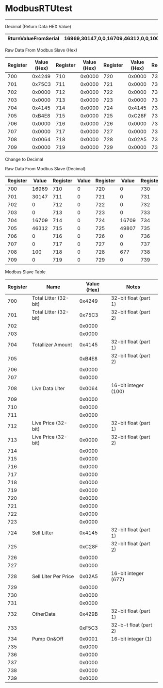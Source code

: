 # ModbusRTUtest

---
Decimal (Return Data HEX Value)

|RturnValueFromSerial|    16969,30147,0,0,16709,46312,0,0,100,0,0,0,0,0,0,0,0,0,0,0,0,0,0,0,16709,49807,0,0,677,0,0,0,17075,62915,1,0,0,0,0,0              |
|--------------------|------------------|

Raw Data From Modbus Slave (Hex)

| Register | Value (Hex) | Register | Value (Hex) | Register | Value (Hex) | Register | Value (Hex) |
|----------|-------------|----------|-------------|----------|-------------|----------|-------------|
| 700      | 0x4249      | 710      | 0x0000      | 720      | 0x0000      | 730      | 0x0000      |
| 701      | 0x75C3      | 711      | 0x0000      | 721      | 0x0000      | 731      | 0x0000      |
| 702      | 0x0000      | 712      | 0x0000      | 722      | 0x0000      | 732      | 0x429B      |
| 703      | 0x0000      | 713      | 0x0000      | 723      | 0x0000      | 733      | 0xF5C3      |
| 704      | 0x4145      | 714      | 0x0000      | 724      | 0x4145      | 734      | 0x0001      |
| 705      | 0xB4E8      | 715      | 0x0000      | 725      | 0xC28F      | 735      | 0x0000      |
| 706      | 0x0000      | 716      | 0x0000      | 726      | 0x0000      | 736      | 0x0000      |
| 707      | 0x0000      | 717      | 0x0000      | 727      | 0x0000      | 737      | 0x0000      |
| 708      | 0x0064      | 718      | 0x0000      | 728      | 0x02A5      | 738      | 0x0000      |
| 709      | 0x0000      | 719      | 0x0000      | 729      | 0x0000      | 739      | 0x0000      |

Change to Decimal

Raw Data From Modbus Slave (Decimal)

| Register | Value  | Register | Value  | Register | Value  | Register | Value  |
|----------|--------|----------|--------|----------|--------|----------|--------|
| 700      | 16969  | 710      | 0      | 720      | 0      | 730      | 0      |
| 701      | 30147  | 711      | 0      | 721      | 0      | 731      | 0      |
| 702      | 0      | 712      | 0      | 722      | 0      | 732      | 17075  |
| 703      | 0      | 713      | 0      | 723      | 0      | 733      | 62915  |
| 704      | 16709  | 714      | 0      | 724      | 16709  | 734      | 1      |
| 705      | 46312  | 715      | 0      | 725      | 49807  | 735      | 0      |
| 706      | 0      | 716      | 0      | 726      | 0      | 736      | 0      |
| 707      | 0      | 717      | 0      | 727      | 0      | 737      | 0      |
| 708      | 100    | 718      | 0      | 728      | 677    | 738      | 0      |
| 709      | 0      | 719      | 0      | 729      | 0      | 739      | 0      |

Modbus Slave Table

| Register | Name                  | Value (Hex) | Notes                     |
|----------|-----------------------|-------------|---------------------------|
| 700      | Total Litter (32-bit) | 0x4249      | 32-bit float (part 1)     |
| 701      | Total Litter (32-bit) | 0x75C3      | 32-bit float (part 2)     |
| 702      |                       | 0x0000      |                           |
| 703      |                       | 0x0000      |                           |
| 704      | Totallizer Amount     | 0x4145      | 32-bit float (part 1)     |
| 705      |                       | 0xB4E8      | 32-bit float (part 2)     |
| 706      |                       | 0x0000      |                           |
| 707      |                       | 0x0000      |                           |
| 708      | Live Data Liter       | 0x0064      | 16-bit integer (100)      |
| 709      |                       | 0x0000      |                           |
| 710      |                       | 0x0000      |                           |
| 711      |                       | 0x0000      |                           |
| 712      | Live Price (32-bit)   | 0x0000      | 32-bit float (part 1)     |
| 713      | Live Price (32-bit)   | 0x0000      | 32-bit float (part 2)     |
| 714      |                       | 0x0000      |                           |
| 715      |                       | 0x0000      |                           |
| 716      |                       | 0x0000      |                           |
| 717      |                       | 0x0000      |                           |
| 718      |                       | 0x0000      |                           |
| 719      |                       | 0x0000      |                           |
| 720      |                       | 0x0000      |                           |
| 721      |                       | 0x0000      |                           |
| 722      |                       | 0x0000      |                           |
| 723      |                       | 0x0000      |                           |
| 724      | Sell Litter           | 0x4145      | 32-bit float (part 1)     |
| 725      |                       | 0xC28F      | 32-bit float (part 2)     |
| 726      |                       | 0x0000      |                           |
| 727      |                       | 0x0000      |                           |
| 728      | Sell Liter Per Price  | 0x02A5      | 16-bit integer (677)      |
| 729      |                       | 0x0000      |                           |
| 730      |                       | 0x0000      |                           |
| 731      |                       | 0x0000      |                           |
| 732      | OtherData             | 0x429B      | 32-bit float (part 1)     |
| 733      |                       | 0xF5C3      | 32-b-t float (part 2)     |
| 734      | Pump On&Off           | 0x0001      | 16-bit integer (1)        |
| 735      |                       | 0x0000      |                           |
| 736      |                       | 0x0000      |                           |
| 737      |                       | 0x0000      |                           |
| 738      |                       | 0x0000      |                           |
| 739      |                       | 0x0000      |                           |


